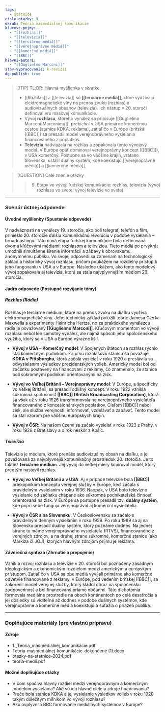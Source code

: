 ```yaml
---
tags:
  - štátnice
cislo-otazky: 9
okruh: Teoria masmedialnej komunikacie
klucove-pojmy:
  - "[[rozhlas]]"
  - "[[televízia]]"
  - "[[terciárne médiá]]"
  - "[[verejnoprávne médiá]]"
  - "[[komerčné médiá]]"
  - "[[BBC]]"
hlavni-autori:
  - "[[Guglielmo Marconi]]"
stav-vypracovania: k-revizii
dg-publish: true
---
```


> [!TIP] TL;DR: Hlavná myšlienka v skratke
> * [[Rozhlas]] a [[televízia]] sú **[[terciárne médiá]]**, ktoré využívajú elektromagnetické vlny na prenos zvuku (rozhlas) a audiovizuálnych obsahov (televízia). Ich nástup v 20. storočí definoval éru masovej komunikácie.
> * Vývoj **rozhlasu**, ktorého vynález sa pripisuje [[Guglielmo Marconi|Marconimu]], prebiehal v USA primárne komerčnou cestou (stanica KDKA, reklama), zatiaľ čo v Európe (britská [[BBC]]) sa presadil model verejnoprávneho vysielania financovaného z poplatkov.
> * **Televízia** nadviazala na rozhlas a zopakovala tento vývojový model. V Európe opäť dominoval verejnoprávny koncept ([[BBC]]), v USA komerčný. Postupne sa vo väčšine krajín, vrátane Slovenska, ustálil duálny systém, kde koexistujú [[verejnoprávne médiá]] a [[komerčné médiá]].

> [!QUESTION] Celé znenie otázky
> > 9. Etapy vo vývoji ľudskej komunikácie: rozhlas, televízia (vývoj rozhlasu vo svete; vývoj televízie vo svete).

---
### Scenár ústnej odpovede

#### Úvodné myšlienky (Spustenie odpovede)

V nadväznosti na vynálezy 19. storočia, ako boli telegraf, telefón a film, prinieslo 20. storočie ďalšiu komunikačnú revolúciu v podobe vysielania – broadcastingu. Táto nová etapa ľudskej komunikácie bola definovaná dvoma kľúčovými médiami: rozhlasom a televíziou. Tieto médiá po prvýkrát umožnili simultánne šírenie informácií a zábavy k obrovskému, anonymnému publiku. Vo svojej odpovedi sa zameriam na technologický základ a historický vývoj rozhlasu, pričom poukážem na rozdielny prístup k jeho fungovaniu v USA a v Európe. Následne ukážem, ako tento modelový vývoj zopakovala aj televízia, ktorá sa stala najvplyvnejším médiom 20. storočia.

#### Jadro odpovede (Postupné rozvíjanie témy)

##### Rozhlas (Rádio)

Rozhlas je terciárne médium, ktoré na prenos zvuku na diaľku využíva elektromagnetické vlny. Jeho technický základ položili teórie Jamesa Clerka Maxwella a experimenty Heinricha Hertza, no za praktického vynálezcu rádia je považovaný **[[Guglielmo Marconi]]**. Kľúčovým momentom vo vývoji rozhlasu nebol len samotný vynález, ale najmä spôsob jeho spoločenského využitia, ktorý sa v USA a Európe výrazne líšil.

* **Vývoj v USA – Komerčný model**: V Spojených štátoch sa rozhlas rýchlo stal komerčným podnikom. Za prvú rozhlasovú stanicu sa považuje **KDKA v Pittsburghu**, ktorá začala vysielať v roku 1920 a preslávila sa odvysielaním výsledkov prezidentských volieb. Americký model bol od začiatku postavený na financovaní z reklamy, čo znamenalo, že stanice boli súkromnými podnikmi orientovanými na zisk.

* **Vývoj vo Veľkej Británii – Verejnoprávny model**: V Európe, a špecificky vo Veľkej Británii, sa presadil odlišný koncept. V roku 1922 vznikla súkromná spoločnosť **[[BBC]] (British Broadcasting Corporation)**, ktorá sa však už v roku 1926 transformovala na verejnoprávneho vysielateľa financovaného z koncesionárskych poplatkov. Cieľom [[BBC]] nebol zisk, ale služba verejnosti: informovať, vzdelávať a zabávať. Tento model sa stal vzorom pre väčšinu európskych krajín.

* **Vývoj v ČSR**: Na našom území sa začalo vysielať v roku 1923 z Prahy, v roku 1926 z Bratislavy a o rok neskôr z Košíc.

##### Televízia
Televízia je médium, ktoré prenáša audiovizuálny obsah na diaľku, a je považovaná za najvplyvnejší komunikačný prostriedok 20. storočia. Je to taktiež **terciárne médium**. Jej vývoj do veľkej miery kopíroval model, ktorý predtým nastavil rozhlas.

* **Vývoj vo Veľkej Británii a v USA**: Aj v prípade televízie bola **[[BBC]]** priekopníkom konceptu verejnej služby v Európe, keď začala s pravidelným vysielaním v roku 1936. Naopak, v USA bolo televízne vysielanie od začiatku chápané ako súkromná podnikateľská činnosť orientovaná na zisk. V Európe sa postupne presadil tzv. **duálny systém**, kde popri sebe fungujú verejnoprávni aj komerční vysielatelia.

* **Vývoj v ČSR a na Slovensku**: V Československu sa začalo s pravidelným denným vysielaním v roku 1959. Po roku 1989 sa aj na Slovensku presadil duálny systém, ktorý poznáme dodnes. Na jednej strane tu máme verejnoprávneho vysielateľa (RTVS), financovaného z verejných zdrojov, a na druhej strane súkromné, komerčné stanice (ako Markíza či JOJ), ktorých hlavným zdrojom príjmu je reklama.

#### Záverečná syntéza (Zhrnutie a prepojenie)

Vznik a rozvoj rozhlasu a televízie v 20. storočí bol poznačený zásadným ideologickým a ekonomickým rozdielom medzi americkým a európskym prístupom. Zatiaľ čo v USA sa obe médiá vyvíjali primárne ako komerčné odvetvie financované z reklamy, v Európe, pod vedením britskej [[BBC]], sa zakorenil model verejnej služby, ktorý kládol dôraz na spoločenskú zodpovednosť a bol financovaný priamo občanmi. Táto dichotómia formovala mediálne prostredie na oboch kontinentoch po celé desaťročia a jej dôsledky sú viditeľné až dodnes v podobe duálnych systémov, kde verejnoprávne a komerčné médiá koexistujú a súťažia o priazeň publika.

---

### Doplňujúce materiály (pre vlastnú prípravu)

#### Zdroje
* 1._Teoria_masmedialnej_komunikácie.pdf
* Teória-masmediálnej-komunikácie-dokončené (1).docx
* otazky-na-statnice-2024.pdf
* teoria-medii.pdf

#### Možné doplňujúce otázky
* V čom spočíva hlavný rozdiel medzi verejnoprávnym a komerčným modelom vysielania? Aké sú ich hlavné ciele a zdroje financovania?
* Prečo bola stanica KDKA a jej vysielanie výsledkov volieb v roku 1920 takým dôležitým míľnikom vo vývoji rozhlasu?
* Ako ovplyvnila BBC formovanie mediálnych systémov v Európe?